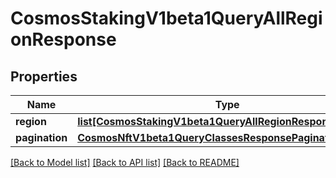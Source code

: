# CosmosStakingV1beta1QueryAllRegionResponse

## Properties
Name | Type | Description | Notes
------------ | ------------- | ------------- | -------------
**region** | [**list[CosmosStakingV1beta1QueryAllRegionResponseRegion]**](CosmosStakingV1beta1QueryAllRegionResponseRegion.md) |  | [optional] 
**pagination** | [**CosmosNftV1beta1QueryClassesResponsePagination**](CosmosNftV1beta1QueryClassesResponsePagination.md) |  | [optional] 

[[Back to Model list]](../README.md#documentation-for-models) [[Back to API list]](../README.md#documentation-for-api-endpoints) [[Back to README]](../README.md)

